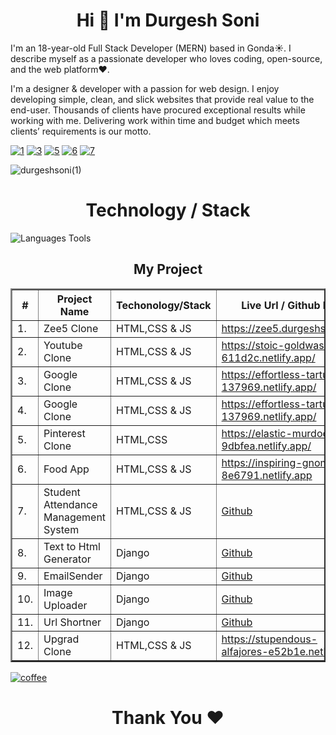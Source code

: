<h1 align="center"> Hi 👋 I'm Durgesh Soni</h1>

I'm an 18-year-old Full Stack Developer (MERN) based in Gonda☀️. I describe myself as a passionate developer who loves coding, open-source, and the web platform❤️.

I'm a designer & developer with a passion for web design. I enjoy developing simple, clean, and slick websites that provide real value to the end-user. Thousands of clients have procured exceptional results while working with me. Delivering work within time and budget which meets clients’ requirements is our motto.

[![1](https://user-images.githubusercontent.com/81063456/160662567-0d63ae41-286e-40a0-9d46-ce3f4b754146.png)](https://www.facebook.com/durgeshsoniblogger)
[![3](https://user-images.githubusercontent.com/81063456/160662362-bee2e57d-d47e-4f2d-b481-72b9aced24a5.png)](https://www.instagram.com/durgeshsoni08)
[![5](https://user-images.githubusercontent.com/81063456/160662370-d101e131-faf3-4716-8a24-7b2fa5d58284.png)](https://twitter.com/durgeshsoni08)
[![6](https://user-images.githubusercontent.com/81063456/160662372-9c743885-ddc8-4dda-9f49-01250900b8f6.png)](https://www.linkedin.com/in/durgeshsoni08/)
[![7](https://user-images.githubusercontent.com/81063456/160662378-2fd26f8c-0fa6-44b0-9afc-6c1c71a3bc9b.png)](mailto:hello@durgeshsoni.com)



![durgeshsoni(1)](https://user-images.githubusercontent.com/81063456/160451605-6f30038e-683e-4e95-81d9-1f28c3a4d65a.png)

<h1 align="center"> Technology / Stack</h1>

![Languages   Tools](https://user-images.githubusercontent.com/81063456/160660787-f18d9a0d-cb92-4852-ac43-3247e5fd2a11.png)

<h2 align="center"> My Project </h2>
<table align="center" border="2">
   <thead>
        <tr>
            <th>#</th>
            <th>Project Name</th>
            <th>Techonology/Stack</th>
            <th>Live Url / Github Link</th>
        </tr>
    </thead>
      <tbody>
         <tr>
            <td>1.</td>
            <td>Zee5 Clone</td>
            <td>HTML,CSS & JS</td>
            <td><a href="https://zee5.durgeshsoni.com" target="_blank">https://zee5.durgeshsoni.com</a></td>
        </tr>
        <tr>
            <td>2.</td>
            <td>Youtube Clone</td>
            <td>HTML,CSS & JS</td>
            <td><a href="https://stoic-goldwasser-611d2c.netlify.app/" target="_blank">https://stoic-goldwasser-611d2c.netlify.app/</a></td>
        </tr>
           <tr>
            <td>3.</td>
            <td>Google Clone</td>
            <td>HTML,CSS & JS</td>
            <td><a href="https://effortless-tartufo-137969.netlify.app/"  target="_blank">https://effortless-tartufo-137969.netlify.app/</a></td>
        </tr> 
         <tr>
            <td>4.</td>
            <td>Google Clone</td>
            <td>HTML,CSS & JS</td>
            <td><a href="https://effortless-tartufo-137969.netlify.app/"  target="_blank">https://effortless-tartufo-137969.netlify.app/</a></td>
        </tr>
         <tr>
            <td>5.</td>
            <td>Pinterest Clone</td>
            <td>HTML,CSS </td>
            <td><a href="https://elastic-murdock-9dbfea.netlify.app/"  target="_blank">https://elastic-murdock-9dbfea.netlify.app/</a></td>
        </tr>
        <tr>
            <td>6.</td>
            <td>Food App</td>
            <td>HTML,CSS & JS</td>
            <td><a href="https://inspiring-gnome-8e6791.netlify.app"  target="_blank">https://inspiring-gnome-8e6791.netlify.app</a></td>
        </tr>
        <tr>
        <td>7.</td>
        <td>Student Attendance Management System</td>
            <td>HTML,CSS & JS</td>
            <td><a href="https://github.com/durgeshsoni/Student-Attendance-Management-System"  target="_blank">Github</a></td>
        </tr>
        <tr>
            <td>8.</td>
            <td>Text to Html Generator</td>
            <td>Django</td>
            <td><a href="https://github.com/durgeshsoni/Text-to-Html-Generator"  target="_blank">Github</a></td>
        </tr>
        <tr>
            <td>9.</td>
            <td>EmailSender</td>
            <td>Django</td>
            <td><a href="https://github.com/durgeshsoni/EmailSender"  target="_blank">Github</a></td>
        </tr>
        <tr>
            <td>10.</td>
            <td>Image Uploader</td>
            <td>Django</td>
            <td><a href="https://github.com/durgeshsoni/ImageUploader"  target="_blank">Github</a></td>
        </tr>
        <tr>
            <td>11.</td>
            <td>Url Shortner</td>
            <td>Django</td>
            <td><a href="https://github.com/durgeshsoni/UrlShortner"  target="_blank">Github</a></td>
       </tr>
          <tr>
            <td>12.</td>
            <td>Upgrad Clone</td>
            <td>HTML,CSS & JS</td>
            <td><a href="https://stupendous-alfajores-e52b1e.netlify.app"  target="_blank">https://stupendous-alfajores-e52b1e.netlify.app/</a></td>
       </tr>
    </tbody>  

</table>


[![coffee](https://user-images.githubusercontent.com/81063456/160665169-7d4ae351-ed39-4216-a071-d95232e8d88a.svg)](https://www.buymeacoffee.com/durgeshsoni)


<h1 align="center"> Thank You ❤</h1>

